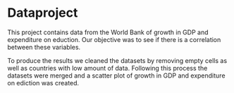 # Dataproject

This project contains data from the World Bank of growth in GDP and expenditure on eduction. Our objective was to see if there is a correlation between these variables. 

To produce the results we cleaned the datasets by removing empty cells as well as countries with low amount of data. Following this process the datasets were merged and a scatter plot of growth in GDP and expenditure on ediction was created. 
